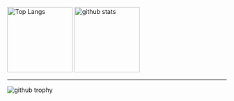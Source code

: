 <p align="left"> 
  <img alt="Top Langs" height="150px" src="https://github-readme-stats.vercel.app/api/top-langs/?username=sikigasa&layout=compact&show_icons=true&theme=onedark" />
  <img alt="github stats" height="150px" src="https://github-readme-stats.vercel.app/api?username=sikigasa&theme=onedark&show_icons=ture" />
  <hr>
  <img alt="github trophy" src="https://github-profile-trophy.vercel.app/?username=sikigasa&theme=onedark&row=2" />
</p>

<!--
**sikigasa/sikigasa** is a ✨ _special_ ✨ repository because its `README.md` (this file) appears on your GitHub profile.

Here are some ideas to get you started:

- 🔭 I’m currently working on ...
- 🌱 I’m currently learning ...
- 👯 I’m looking to collaborate on ...
- 🤔 I’m looking for help with ...
- 💬 Ask me about ...
- 📫 How to reach me: ...
- 😄 Pronouns: ...
- ⚡ Fun fact: ...
-->
